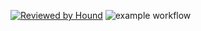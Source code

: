 [![Reviewed by Hound](https://img.shields.io/badge/Reviewed_by-Hound-8E64B0.svg)](https://houndci.com)
![example workflow](https://github.com/nnesta/react-app/actions/workflows/node.js.yml/badge.svg)
